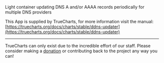 Light container updating DNS A and/or AAAA records periodically for multiple DNS providers

This App is supplied by TrueCharts, for more information visit the manual: [https://truecharts.org/docs/charts/stable/ddns-updater](https://truecharts.org/docs/charts/stable/ddns-updater)

---

TrueCharts can only exist due to the incredible effort of our staff.
Please consider making a [donation](https://truecharts.org/docs/about/sponsor) or contributing back to the project any way you can!
